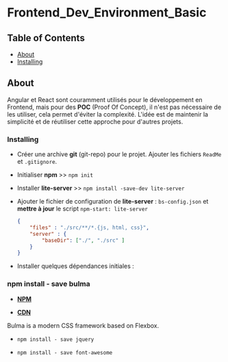 # Frontend_Dev_Environment_Basic

## Table of Contents

- [About](#about)
- [Installing](#getting_started)

## About <a name = "about"></a>

Angular et React sont couramment utilisés pour le développement en Frontend, mais pour des **POC** (Proof Of Concept), il n'est pas nécessaire de les utiliser, cela permet d'éviter la complexité. L'idée est de maintenir la simplicité et de réutiliser cette approche pour d'autres projets.

### Installing <a name = "getting_started"></a>

- Créer une archive **git** (git-repo) pour le projet. Ajouter les fichiers `ReadMe` et `.gitignore`.
- Initialiser **npm** >> `npm init`
- Installer **lite-server** >> `npm install -save-dev lite-server`
- Ajouter le fichier de configuration de **lite-server** : `bs-config.json` et **mettre à jour** le script `npm-start: lite-server`

    ```json title=bs-config.json
    {
        "files" : "./src/**/*.{js, html, css}",
        "server" : {
            "baseDir": ["./", "./src" ]
        }
    }
    ```

- Installer quelques dépendances initiales :

<detail open>
    <summary><h3>npm install - save bulma</h3></summary>
        <ul>
            <li><a href="https://www.npmjs.com/package/bulma" ><span><strong>NPM</strong></span></a></li>
        </ul>
        <ul>
            <li><a href="https://www.jsdelivr.com/package/npm/bulma" ><span><strong>CDN</strong></span></a></li>
        </ul>
        <p>Bulma is a modern CSS framework based on Flexbox.</p>
</detail>


  - `npm install - save jquery`

  - `npm install - save font-awesome`
